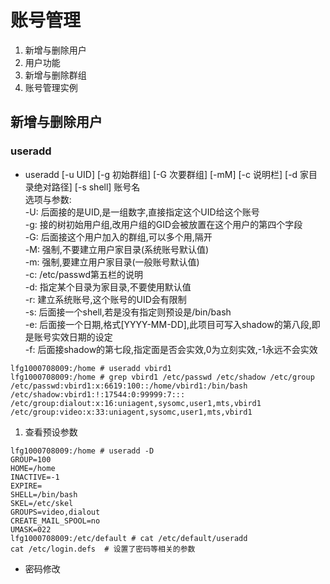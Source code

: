 
# 账号管理

1. 新增与删除用户
2. 用户功能
3. 新增与删除群组
4. 账号管理实例

## 新增与删除用户
### useradd
 
* useradd [-u UID] [-g 初始群组] [-G 次要群组] [-mM] [-c 说明栏] [-d 家目录绝对路径] [-s shell] 账号名   
选项与参数:    
-U: 后面接的是UID,是一组数字,直接指定这个UID给这个账号   
-g: 接的树初始用户组,改用户组的GID会被放置在这个用户的第四个字段    
-G: 后面接这个用户加入的群组,可以多个用,隔开   
-M: 强制,不要建立用户家目录(系统账号默认值)   
-m: 强制,要建立用户家目录(一般账号默认值)    
-c: /etc/passwd第五栏的说明     
-d: 指定某个目录为家目录,不要使用默认值    
-r: 建立系统账号,这个账号的UID会有限制       
-s: 后面接一个shell,若是没有指定则预设是/bin/bash    
-e: 后面接一个日期,格式[YYYY-MM-DD],此项目可写入shadow的第八段,即是账号实效日期的设定   
-f: 后面接shadow的第七段,指定面是否会实效,0为立刻实效,-1永远不会实效    

```
lfg1000708009:/home # useradd vbird1
lfg1000708009:/home # grep vbird1 /etc/passwd /etc/shadow /etc/group
/etc/passwd:vbird1:x:6619:100::/home/vbird1:/bin/bash
/etc/shadow:vbird1:!:17544:0:99999:7:::
/etc/group:dialout:x:16:uniagent,sysomc,user1,mts,vbird1
/etc/group:video:x:33:uniagent,sysomc,user1,mts,vbird1
```
1. 查看预设参数
```
lfg1000708009:/home # useradd -D
GROUP=100
HOME=/home
INACTIVE=-1
EXPIRE=
SHELL=/bin/bash
SKEL=/etc/skel
GROUPS=video,dialout
CREATE_MAIL_SPOOL=no
UMASK=022
lfg1000708009:/etc/default # cat /etc/default/useradd
cat /etc/login.defs  # 设置了密码等相关的参数
```
* 密码修改
